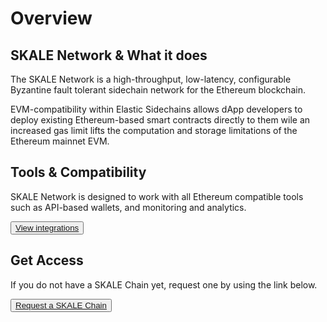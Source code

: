 # Overview

## SKALE Network & What it does

The SKALE Network is a high-throughput, low-latency, configurable Byzantine fault tolerant sidechain network for the Ethereum blockchain. 

EVM-compatibility within Elastic Sidechains allows dApp developers to deploy existing Ethereum-based smart contracts directly to them wile an increased gas limit lifts the computation and storage limitations of the Ethereum mainnet EVM.

## Tools & Compatibility

SKALE Network is designed to work with all Ethereum compatible tools such as API-based wallets, and monitoring and analytics.

<button>[View integrations](/documentation/developers/products/integrations)</button>

## Get Access

If you do not have a SKALE Chain yet, request one by using the link below.

<button>[Request a SKALE Chain](https://skale.network/innovators-signup)</button>